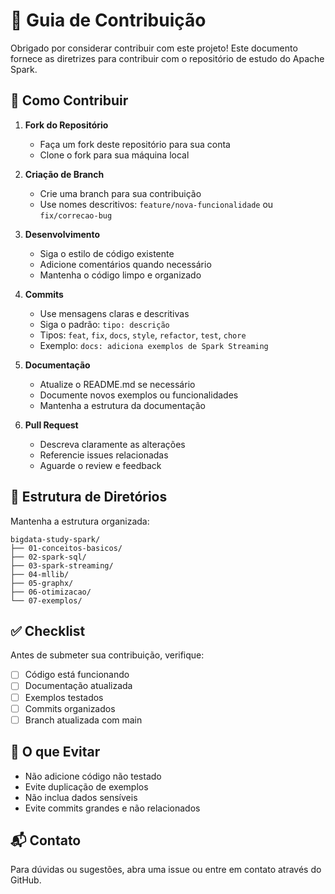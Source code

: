 # 👥 Guia de Contribuição

Obrigado por considerar contribuir com este projeto! Este documento fornece as diretrizes para contribuir com o repositório de estudo do Apache Spark.

## 🌟 Como Contribuir

1. **Fork do Repositório**
   - Faça um fork deste repositório para sua conta
   - Clone o fork para sua máquina local

2. **Criação de Branch**
   - Crie uma branch para sua contribuição
   - Use nomes descritivos: `feature/nova-funcionalidade` ou `fix/correcao-bug`

3. **Desenvolvimento**
   - Siga o estilo de código existente
   - Adicione comentários quando necessário
   - Mantenha o código limpo e organizado

4. **Commits**
   - Use mensagens claras e descritivas
   - Siga o padrão: `tipo: descrição`
   - Tipos: `feat`, `fix`, `docs`, `style`, `refactor`, `test`, `chore`
   - Exemplo: `docs: adiciona exemplos de Spark Streaming`

5. **Documentação**
   - Atualize o README.md se necessário
   - Documente novos exemplos ou funcionalidades
   - Mantenha a estrutura da documentação

6. **Pull Request**
   - Descreva claramente as alterações
   - Referencie issues relacionadas
   - Aguarde o review e feedback

## 📝 Estrutura de Diretórios

Mantenha a estrutura organizada:

```
bigdata-study-spark/
├── 01-conceitos-basicos/
├── 02-spark-sql/
├── 03-spark-streaming/
├── 04-mllib/
├── 05-graphx/
├── 06-otimizacao/
└── 07-exemplos/
```

## ✅ Checklist

Antes de submeter sua contribuição, verifique:

- [ ] Código está funcionando
- [ ] Documentação atualizada
- [ ] Exemplos testados
- [ ] Commits organizados
- [ ] Branch atualizada com main

## 🚫 O que Evitar

- Não adicione código não testado
- Evite duplicação de exemplos
- Não inclua dados sensíveis
- Evite commits grandes e não relacionados

## 📬 Contato

Para dúvidas ou sugestões, abra uma issue ou entre em contato através do GitHub. 